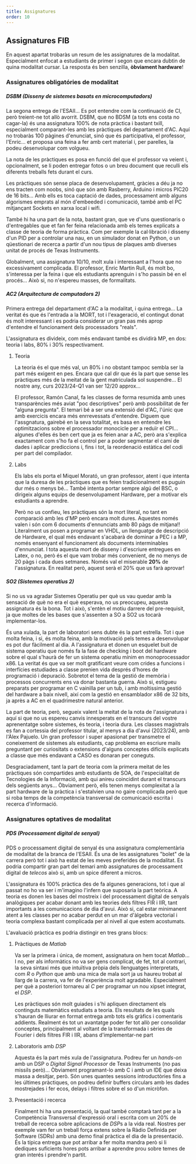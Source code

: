 ```yaml
---
title: Assignatures
order: 10
---
```


## Assignatures FIB

En aquest apartat trobaràs un resum de les assignatures de la modalitat.
Especialment enfocat a estudiants de primer i segon que encara dubtin de quina
modalitat cursar. La resposta és ben senzilla, **òbviament hardware**!

### Assignatures obligatóries de modalitat

##### DSBM (Disseny de sistemes basats en microcomputadors)

La segona entrega de l'ESAII... Es pot entendre com la continuació de CI, però
treient-ne tot allò avorrit. DSBM, que no BDSM (a tots ens costa no cagar-la)
és una assignatura 100% de nota pràctica i bastant txill, especialment
comparant-les amb les pràctiques del departament d'AC. Aquí no trobaràs 100
pàgines d'enunciat, sinó que és participativa, el professor, l'Enric... et
proposa una feina a fer amb cert material i, per parelles, la podeu
desenvolupar com volgueu.  

La nota de les pràctiques es posa en funció del que el professor va veient i,
opcionalment, se li poden entregar fotos o un breu document que reculli els
diferents treballs fets durant el curs.  

Les pràctiques són sense placa de desenvolupament, gràcies a déu ja no ens
tracten com noobs, sinó que són amb Rasberry, Arduino i micros PIC20 de
16 bits... Amb ells es toca captació de dades, processament amb alguns
algorismes emprats al món d'embeeded i comunicació, també amb el PC mitjançant
Sockets en xarxa local i wifi.  

També hi ha una part de la nota, bastant gran, que ve d'uns questionaris o
d'entregables que et fan fer feina relacionada amb els temes explicats a classe
de teoria de forma pràctica. Com per exemple la cal·libració i disseny d'un PID
per a controlar una nau, en un simulador donat en Python, o un qüestionari de
recerca a partir d'un nou tipus de plaques amb diverses unitat de procés de
Texas Instruments.  

Globalment, una assignatura 10/10, molt xula i interessant a l'hora que no
excessivament complicada. El professor, Enric Martin Rull, és molt bo,
s'interessa per la feina i que els estudiants aprenguin i s'ho passin bé en el
procés... Això si, no n'espereu masses, de formalitats.

##### AC2 (Arquitectura de computadors 2)

Primera entrega del departament d'AC a la modalitat, i quina entrega... La
veritat és que és l'entrada a la MORT, tot i l'exageració, el contingut donat
és molt interessant i es podria considerar un gran pas més aprop d'entendre el
funcionament dels processadors "reals".  

L'assignatura es divideix, com més endavant també es dividirà MP, en dos:
teoria i labs, 80% i 30% respectivament.  

1.  Teoria

    La teoria és el que més val, un 80% i no obstant tampoc sembla ser la part
    més exigent en pes. Encara que cal dir que és la part que sense les
    pràctiques més de la meitat de la gent matriculada sol suspendre... El
    nostre any, curs 2023/24-Q1 van ser 12/20 approx...  
    
    El professor, Ramón Canal, fa les classes de forma resumida amb unes
    transparències més aviat "poc descriptives" però amb possibilitat de fer
    "alguna pregunta". El temari bé a ser una extensió del d'AC, l'únic que amb
    exercicis encara més enrrevessats d'entendre. Diguem que l'assgnatura,
    gairebé en la seva totalitat, es basa en entendre les optimitzacions sobre
    el processador monocicle per a reduïr el CPI... algunes d'elles és ben cert
    que ja es feien anar a AC, però ara s'explica exactament com s'ho fa el 
    control per a poder segmentar el camí de dades i aplicar prediccions i,
    fins i tot, la reordenació estàtica del codi per part del compilador.

2. Labs
    
    Els labs els porta el Miquel Morató, un gran professor, atent i que intenta
    que la duresa de les pràctiques que es feien tradicionalment es puguin dur
    més o menys bé... També intenta portar sempre algú del BSC, o dirigeix
    alguns equips de desenvolupament Hardware, per a motivar els estudiants a
    aprendre.  
    
    Però no us confieu, les pràctiques són la mort literal, no tant en
    comparació amb les d'MP però encara molt dures. Aquestes només valen i són
    com 6 documents d'ennunciats amb 80 pàgs de mitjana!! Literalment us posen 
    a programar en VHDL, un llenguatge de descripció de Hardware, el qual més
    endavant s'acabarà de dominar a PEC i a MP, només ensenyant el funcionament
    als documents interminables d'ennunciat. I tota aquesta mort de disseny i
    d'escriure entregues en Latex, o no, però és el que vam trobar més
    convenient, de no menys de 20 pàgs i cada dues setmanes. Només val el
    miserable **20%** de l'assignatura. En realitat però, aquest serà el 20%
    que us farà aprovar!

##### SO2 (Sistemes operatius 2)

Si no us va agradar Sistemes Operatiu per què us vau quedar amb la sensació de què
no era el què esperava, no us preocupeu, aquesta assignatura és la bona. Tot i
això, s'entèn el motiu darrere del pre-requisit, ja que moltes de les bases que
s'assenten a SO a SO2 us tocarà implementar-los.

És una xulada, la part de laboratori sens dubte és la part estrella. Tot i que
molta feina, i si, és molta feina, amb la motivació pels temes a desenvolupar
es pot dur fàcilment al dia. A l'assignatura et donen un esquelet buit de sistema
operatiu que només fa la fase de checking i boot del hardware sobre el qual
s'haurà de fer un sistema operatiu mínim en monoprocessador x86. La veritat és
que va ser molt gratificant veure com crides a funcions i interfícies estudiades
a classe prenien vida després d'hores de programació i depuració. Sobretot el
tema de la gestió de memòria i processos concurrents ens va donar bastanta guerra.
Això si, estigueu preparats per programar en C vainilla per un tub, i amb moltissima
gestió del hardware a baix nivell, així com la gestió en ensamblador x86 de 32 bits,
ja après a AC en el quadrimestre natural anterior.

La part de teoria, però, segueix valent la meitat de la nota de l'assignatura i
aquí si que no us espereu canvis innesperats en el transcurs del vostre aprenentatge
sobre sistemes, és teoria, i teoria dura. Les classes magistrals es fan a
cortessia del professor titular, al menys a dia d'avui (2023/24), amb l'Àlex Pajuelo.
Un gran professor i super apasionat per transmetre el coneixement de sistemes als
estudiants, cap problema en escriure mails preguntant per curiositats o extensions
d'alguns conceptes difícils explicats a classe que més endavant a CASO es donaran
per coneguts.

Desgraciadament, tant la part de teoria com la primera meitat de les pràctiques són
compartides amb estudiants de SOA, de l'especialitat de Tecnologies de la
Informació, amb qui anireu coincidint durant el transcurs dels següents anys...
Òbviament però, ells tenen menys complexitat a la part hardware de la pràctica i
s'estalvien una no gaire complicada però que si roba temps de la competència
transversal de comunicació escrita i recerca d'informació.

### Assignatures optatives de modalitat

##### PDS (Processament digital de senyal)

PDS o processament digital de senyal és una assignatura complementària de modalitat
de la branca de l'ESAII. És una de les assignatures "bolet" de la carrera però tot i
això ha estat de les meves preferides de la modalitat. Es podria compartir gran part
del temari amb assignatures de processament digital de *telecos* això si, amb un
spice diferent a micros.

L'assignatura és 100% pràctica des de fa algunes generacions, tot i que al passat
no ho va ser i m'imagino l'infern que suposaria la part teòrica. A teoria es donen les
bases del mostreix i del processament digital de senyals analògiques per acabar donant
amb les teories dels filtres FIR i IIR, tant importants a les comunicacions de dia
d'avui. Això si, cal estar minimanent atent a les classes per no acabar perdut en un
mar d'àlgebra vectorial i teoria complexa bastant complicada per al nivell al que estem
acostumats.

L'avaluació pràctica es podria distingir en tres grans blocs:

1.  Pràctiques de *Matlab*

    Va ser la primera i única, de moment, assignatura on hem tocat *Matlab*... I no, per
    als informàtics no va ser gens complicat, de fet, tot al contrari, la seva sintaxi
    més que intuïtiva pròpia dels llenguatges interpretats, com *R* o *Python* que amb
    una mica de mala sort ja us haureu trobat al llarg de la carrera, va fer de 
    l'experiència molt agradable. Especialment per què a posteriori tornareu al *C* per
    programar un nou xipset integrat, el *DSP*.

    Les pràctiques són molt guiades i s'hi apliquen directament els continguts matemàtics
    estudiats a teoria. Els resultats de les quals s'hauran de lliurar en format entrega
    amb tots els gràfics i comentaris addients. Realment és tot un avantatge poder
    fer tot allò per consolidar conceptes, principalment al voltant de la transformada
    i sèries de Fourier i dels filtres FIR i IIR, abans d'implementar-ne part

2.  Laboratoris amb *DSP*

    Aquesta és la part més xula de l'assignatura. Podreu fer un *hands-on* amb un DSP
    o *Digital Signal Processor* de Texas Instruments (no pas missils però)... 
    Òbviament programant-lo amb C i amb un IDE que deixa massa a desitjar, però. Són 
    unes quantes sessions introductòries fins a les últimes pràctiques, on podreu definir 
    buffers circulars amb les dades mostrejades i fer ecos, delays i filtres sobre el so 
    d'un micròfon.

3.  Presentació i recerca

    Finalment hi ha una presentació, la qual també comptarà tant per a la Competència
    Transversal d'expressió oral i escrita com un 20% de treball de recerca sobre 
    aplicacions de *DSP*s a la vida real. Nostres per exemple vam fer un treball força
    extens sobre la Ràdio Definida per Software (SDRs) amb una demo final pràctica
    el dia de la presentació. És la típica entrega que pot arribar a fer molta mandra
    però si li dediques suficients hores pots arribar a aprendre prou sobre temes
    de gran interés i prendre'n partit.
